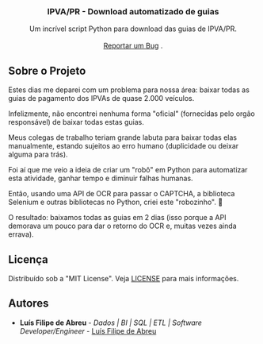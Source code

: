 <br/>
<p align="center">
  <h3 align="center">IPVA/PR - Download automatizado de guias</h3>

  <p align="center">
    Um incrível script Python para download das guias de IPVA/PR.
    <br/>
    <br/>
    <a href="https://github.com/lfeabreu/ipva-pr-download-guias/issues">Reportar um Bug</a>
    .
  </p>
</p>



## Sobre o Projeto

Estes dias me deparei com um problema para nossa área: baixar todas as guias de pagamento dos IPVAs de quase 2.000 veículos.

Infelizmente, não encontrei nenhuma forma "oficial" (fornecidas pelo orgão responsável) de baixar todas estas guias.

Meus colegas de trabalho teriam grande labuta para baixar todas elas manualmente, estando sujeitos ao erro humano (duplicidade ou deixar alguma para trás).

Foi aí que me veio a ideia de criar um "robô" em Python para automatizar esta atividade, ganhar tempo e diminuir falhas humanas.

Então, usando uma API de OCR para passar o CAPTCHA, a biblioteca Selenium e outras bibliotecas no Python, criei este "robozinho". 🤖

O resultado: baixamos todas as guias em 2 dias (isso porque a API demorava um pouco para dar o retorno do OCR e, muitas vezes ainda errava).


## Licença

Distribuído sob a "MIT License". Veja [LICENSE](https://github.com/lfeabreu/ipva-pr-download-guias/LICENSE) para mais informações.

## Autores

* **Luís Filipe de Abreu** - *Dados | BI | SQL | ETL | Software Developer/Engineer* - [Luís Filipe de Abreu](https://github.com/lfeabreu/)
